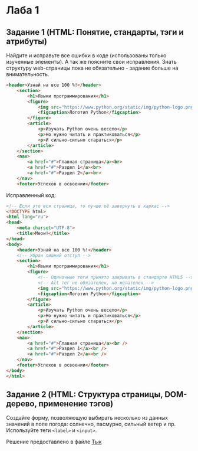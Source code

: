# Лаба 1

## Задание 1 (HTML: Понятие, стандарты, тэги и атрибуты)

Найдите и исправьте все ошибки в коде (использованы только изученные элементы). А так же поясните свои исправления. Знать структуру web-страницы пока не обязательно - задание больше на внимательность.

```html
<header>Узнай на все 100 %!</header>
    <section>
        <h1>Языки программирования</h1>
        <figure>
            <img src="https://www.python.org/static/img/python-logo.png">
            <figcaption>Логотип Python</figcaption>
        </figure>
        <article>
            <p>Изучать Python очень весело</p>
            <p>Но нужно читать и практиковаться</p>
            <p>И сильно-сильно стараться</p>
        </article>    
    </section>
    <nav>
        <a href="#">Главная страница</a><br>
        <a href="#">Раздел 1</a><br>
        <a href="#">Раздел 2</a><br>
    </nav>
    <footer>Успехов в освоении</footer>
```


Исправленный код:

```html
<!-- Если это вся страница, то лучше её завернуть в каркас -->
<!DOCTYPE html>
<html lang="ru">
<head>
    <meta charset="UTF-8">
    <title>Meow!</title>
</head>
<body>
    <header>Узнай на все 100 %!</header>
    <!-- Убран лишний отступ -->
    <section>
        <h1>Языки программирования</h1>
        <figure>
            <!-- Одиночные теги принято закрывать в стандарте HTML5 -->
            <!-- Alt тег не обязателен, но желателен -->
            <img src="https://www.python.org/static/img/python-logo.png" alt="Логотип Python" /> 
            <figcaption>Логотип Python</figcaption>
        </figure>
        <article>
            <p>Изучать Python очень весело</p>
            <p>Но нужно читать и практиковаться</p>
            <p>И сильно-сильно стараться</p>
        </article>    
    </section>
    <nav>
        <a href="#">Главная страница</a><br />
        <a href="#">Раздел 1</a><br />
        <a href="#">Раздел 2</a><br />
    </nav>
    <footer>Успехов в освоении</footer>
</body>
</html>
```

## Задание 2 (HTML: Структура страницы, DOM-дерево, применение тэгов)

Создайте форму, позволяющую выбирать несколько из данных
значений в поле погода: солнечно, пасмурно, сильный ветер и пр.
Используйте теги `<label>` и `<input>`.

Решение предоставлено в файле [Тык](./2.html)
